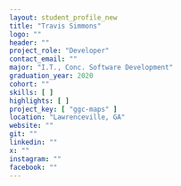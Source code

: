 ```yaml
---
layout: student_profile_new
title: "Travis Simmons"
logo: ""
header: ""
project_role: "Developer"
contact_email: ""
major: "I.T., Conc. Software Development"
graduation_year: 2020
cohort: ""
skills: [ ]
highlights: [ ]
project_key: [ "ggc-maps" ]
location: "Lawrenceville, GA"
website: ""
git: ""
linkedin: ""
x: ""
instagram: ""
facebook: ""
---
```

